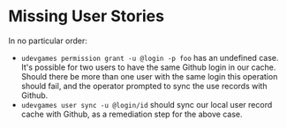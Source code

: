 # Missing User Stories

In no particular order:

* `udevgames permission grant -u @login -p foo` has an undefined case. It's
  possible for two users to have the same Github login in our cache. Should
  there be more than one user with the same login this operation should fail,
  and the operator prompted to sync the use records with Github.
* `udevgames user sync -u @login/id` should sync our local user record cache
  with Github, as a remediation step for the above case.